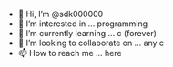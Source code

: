 - 👋 Hi, I’m @sdk000000
- 👀 I’m interested in ... programming
- 🌱 I’m currently learning ... c (forever)
- 💞️ I’m looking to collaborate on ... any c
- 📫 How to reach me ... here 

<!---
sdk000000/sdk000000 is a ✨ special ✨ repository because its `README.md` (this file) appears on your GitHub profile.
You can click the Preview link to take a look at your changes.
--->
	

			

		

	



